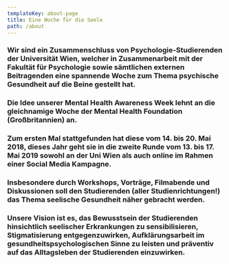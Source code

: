 ```yaml
---
templateKey: about-page
title: Eine Woche für die Seele
path: /about
---
```


### Wir sind ein Zusammenschluss von Psychologie-Studierenden der Universität Wien, welcher in Zusammenarbeit mit der Fakultät für Psychologie sowie sämtlichen externen Beitragenden eine spannende Woche zum Thema psychische Gesundheit auf die Beine gestellt hat.

### Die Idee unserer Mental Health Awareness Week lehnt an die gleichnamige Woche der Mental Health Foundation (Großbritannien) an.

### Zum ersten Mal stattgefunden hat diese vom 14. bis 20. Mai 2018, dieses Jahr geht sie in die zweite Runde vom 13. bis 17. Mai 2019 sowohl an der Uni Wien als auch online im Rahmen einer Social Media Kampagne.

### Insbesondere durch Workshops, Vorträge, Filmabende und Diskussionen soll den Studierenden (aller Studienrichtungen!) das Thema seelische Gesundheit näher gebracht werden.

### **Unsere Vision ist es, das Bewusstsein der Studierenden hinsichtlich seelischer Erkrankungen zu sensibilisieren, Stigmatisierung entgegenzuwirken, Aufklärungsarbeit im gesundheitspsychologischen Sinne zu leisten und präventiv auf das Alltagsleben der Studierenden einzuwirken.**
